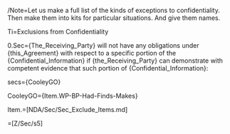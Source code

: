 /Note=Let us make a full list of the kinds of exceptions to confidentiality.  Then make them into kits for particular situations.  And give them names.  

Ti=Exclusions from Confidentiality

0.Sec={The_Receiving_Party} will not have any obligations under {this_Agreement} with respect to a specific portion of the {Confidential_Information} if {the_Receiving_Party} can demonstrate with competent evidence that such portion of {Confidential_Information}:

secs={CooleyGO}

CooleyGO={Item.WP-BP-Had-Finds-Makes}

Item.=[NDA/Sec/Sec_Exclude_Items.md]

=[Z/Sec/s5]